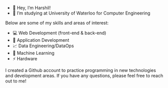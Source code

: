 - 👋 Hey, I’m Harshil!
- 👀 I’m studying at University of Waterloo for Computer Engineering

Below are some of my skills and areas of interest:
- 💻 Web Development (front-end & back-end)
-  📱 Application Development
- 📈 Data Engineering/DataOps
- 🤖 Machine Learning
- ⚡ Hardware

I created a Github account to practice programming in new technologies and development areas. If you have any questions, please feel free to reach out to me!

<!--(https://github-readme-stats.vercel.app/api?username=harshils1&count_private=true&show_icons=true)]

<!---
harshils1/harshils1 is a ✨ special ✨ repository because its `README.md` (this file) appears on your GitHub profile.
You can click the Preview link to take a look at your changes.
--->
